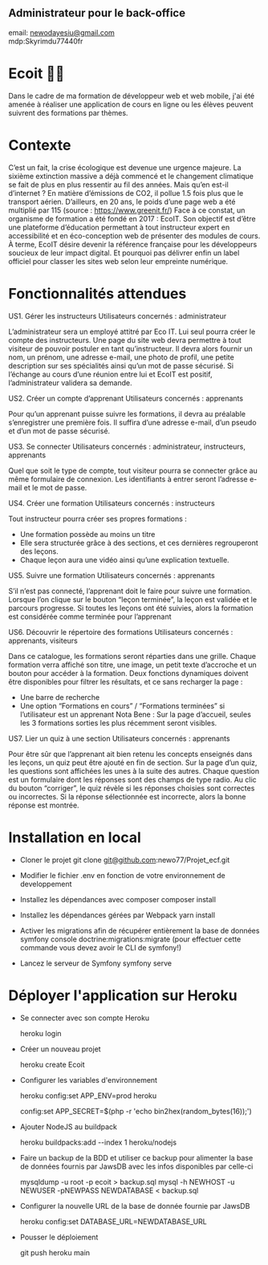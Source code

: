 ## Administrateur pour le back-office

email: newodayesiu@gmail.com  
mdp:Skyrimdu77440fr
# Ecoit 🌳📕

Dans le cadre de ma formation de développeur web et web mobile, j'ai été amenée à réaliser une application de cours en ligne ou les élèves peuvent suivrent des formations par thèmes.

# Contexte

C’est un fait, la crise écologique est devenue une urgence majeure. La sixième extinction 
massive a déjà commencé et le changement climatique se fait de plus en plus ressentir au fil 
des années. Mais qu’en est-il d’internet ?
En matière d’émissions de CO2, il pollue 1.5 fois plus que le transport aérien. D’ailleurs, en 20 
ans, le poids d’une page web a été multiplié par 115 (source : https://www.greenit.fr/)
Face à ce constat, un organisme de formation a été fondé en 2017 : EcoIT. Son objectif est 
d’être une plateforme d’éducation permettant à tout instructeur expert en accessibilité et en 
éco-conception web de présenter des modules de cours.
À terme, EcoIT désire devenir la référence française pour les développeurs soucieux de leur 
impact digital. Et pourquoi pas délivrer enfin un label officiel pour classer les sites web selon 
leur empreinte numérique.

# Fonctionnalités attendues

US1. Gérer les instructeurs
Utilisateurs concernés : administrateur

L’administrateur sera un employé attitré par Eco IT. Lui seul pourra créer le compte des 
instructeurs. 
Une page du site web devra permettre à tout visiteur de pouvoir postuler en tant 
qu’instructeur. Il devra alors fournir un nom, un prénom, une adresse e-mail, une photo de 
profil, une petite description sur ses spécialités ainsi qu’un mot de passe sécurisé. Si 
l’échange au cours d’une réunion entre lui et EcoIT est positif, l’administrateur validera sa 
demande.

US2. Créer un compte d’apprenant
Utilisateurs concernés : apprenants

Pour qu’un apprenant puisse suivre les formations, il devra au préalable s’enregistrer une 
première fois. Il suffira d’une adresse e-mail, d’un pseudo et d’un mot de passe sécurisé.

US3. Se connecter
Utilisateurs concernés : administrateur, instructeurs, apprenants

Quel que soit le type de compte, tout visiteur pourra se connecter grâce au même 
formulaire de connexion. Les identifiants à entrer seront l’adresse e-mail et le mot de passe.

US4. Créer une formation
Utilisateurs concernés : instructeurs

Tout instructeur pourra créer ses propres formations :
- Une formation possède au moins un titre
- Elle sera structurée grâce à des sections, et ces dernières regrouperont des leçons.
- Chaque leçon aura une vidéo ainsi qu’une explication textuelle.

US5. Suivre une formation
Utilisateurs concernés : apprenants

S’il n’est pas connecté, l’apprenant doit le faire pour suivre une formation. 
Lorsque l’on clique sur le bouton “leçon terminée”, la leçon est validée et le parcours 
progresse.
Si toutes les leçons ont été suivies, alors la formation est considérée comme terminée pour 
l’apprenant

US6. Découvrir le répertoire des formations
Utilisateurs concernés : apprenants, visiteurs

Dans ce catalogue, les formations seront réparties dans une grille.
Chaque formation verra affiché son titre, une image, un petit texte d’accroche et un bouton 
pour accéder à la formation.
Deux fonctions dynamiques doivent être disponibles pour filtrer les résultats, et ce sans 
recharger la page :
- Une barre de recherche
- Une option “Formations en cours” / “Formations terminées” si l’utilisateur est un 
apprenant
Nota Bene : Sur la page d’accueil, seules les 3 formations sorties les plus récemment seront 
visibles.

US7. Lier un quiz à une section
Utilisateurs concernés : apprenants

Pour être sûr que l’apprenant ait bien retenu les concepts enseignés dans les leçons, un quiz peut être ajouté en fin de section. 
Sur la page d’un quiz, les questions sont affichées les unes à la suite des autres. Chaque 
question est un formulaire dont les réponses sont des champs de type radio. Au clic du 
bouton “corriger”, le quiz révèle si les réponses choisies sont correctes ou incorrectes. Si la 
réponse sélectionnée est incorrecte, alors la bonne réponse est montrée.

# Installation en local

* Cloner le projet 
   git clone git@github.com:newo77/Projet_ecf.git

* Modifier le fichier .env en fonction de votre environnement de developpement

* Installez les dépendances avec composer
  composer install
  
* Installez les dépendances gérées par Webpack
  yarn install
  
* Activer les migrations afin de récupérer entièrement la base de données
  symfony console doctrine:migrations:migrate (pour effectuer cette commande vous devez avoir le CLI de symfony!)
  
* Lancez le serveur de Symfony
  symfony serve
  
# Déployer l'application sur Heroku

* Se connecter avec son compte Heroku
  
  heroku login
  
* Créer un nouveau projet
 
   heroku create Ecoit
  
* Configurer les variables d'environnement

   heroku config:set APP_ENV=prod heroku 

   config:set APP_SECRET=$(php -r 'echo bin2hex(random_bytes(16));')

* Ajouter NodeJS au buildpack

   heroku buildpacks:add --index 1 heroku/nodejs

* Faire un backup de la BDD et utiliser ce backup pour alimenter la base de données fournis par JawsDB avec les infos disponibles par celle-ci

   mysqldump -u root -p ecoit > backup.sql     mysql -h NEWHOST -u NEWUSER -pNEWPASS NEWDATABASE < backup.sql


* Configurer la nouvelle URL de la base de donnée fournie par JawsDB

   heroku config:set DATABASE_URL=NEWDATABASE_URL

* Pousser le déploiement

   git push heroku main





